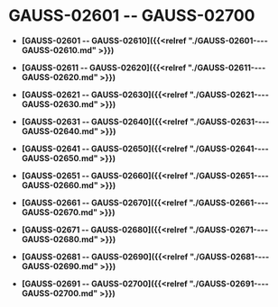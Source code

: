 # GAUSS-02601 -- GAUSS-02700<a name="ZH-CN_TOPIC_0302073721"></a>

-   **[GAUSS-02601 -- GAUSS-02610]({{<relref "./GAUSS-02601----GAUSS-02610.md" >}})**  

-   **[GAUSS-02611 -- GAUSS-02620]({{<relref "./GAUSS-02611----GAUSS-02620.md" >}})**  

-   **[GAUSS-02621 -- GAUSS-02630]({{<relref "./GAUSS-02621----GAUSS-02630.md" >}})**  

-   **[GAUSS-02631 -- GAUSS-02640]({{<relref "./GAUSS-02631----GAUSS-02640.md" >}})**  

-   **[GAUSS-02641 -- GAUSS-02650]({{<relref "./GAUSS-02641----GAUSS-02650.md" >}})**  

-   **[GAUSS-02651 -- GAUSS-02660]({{<relref "./GAUSS-02651----GAUSS-02660.md" >}})**  

-   **[GAUSS-02661 -- GAUSS-02670]({{<relref "./GAUSS-02661----GAUSS-02670.md" >}})**  

-   **[GAUSS-02671 -- GAUSS-02680]({{<relref "./GAUSS-02671----GAUSS-02680.md" >}})**  

-   **[GAUSS-02681 -- GAUSS-02690]({{<relref "./GAUSS-02681----GAUSS-02690.md" >}})**  

-   **[GAUSS-02691 -- GAUSS-02700]({{<relref "./GAUSS-02691----GAUSS-02700.md" >}})**  


